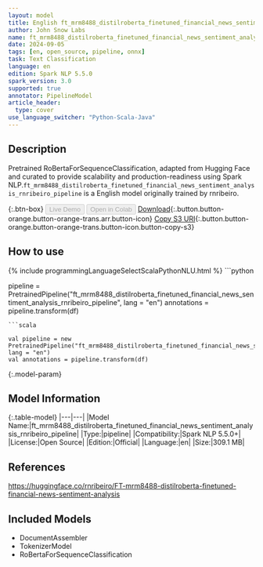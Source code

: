 ```yaml
---
layout: model
title: English ft_mrm8488_distilroberta_finetuned_financial_news_sentiment_analysis_rnribeiro_pipeline pipeline RoBertaForSequenceClassification from rnribeiro
author: John Snow Labs
name: ft_mrm8488_distilroberta_finetuned_financial_news_sentiment_analysis_rnribeiro_pipeline
date: 2024-09-05
tags: [en, open_source, pipeline, onnx]
task: Text Classification
language: en
edition: Spark NLP 5.5.0
spark_version: 3.0
supported: true
annotator: PipelineModel
article_header:
  type: cover
use_language_switcher: "Python-Scala-Java"
---
```


## Description

Pretrained RoBertaForSequenceClassification, adapted from Hugging Face and curated to provide scalability and production-readiness using Spark NLP.`ft_mrm8488_distilroberta_finetuned_financial_news_sentiment_analysis_rnribeiro_pipeline` is a English model originally trained by rnribeiro.

{:.btn-box}
<button class="button button-orange" disabled>Live Demo</button>
<button class="button button-orange" disabled>Open in Colab</button>
[Download](https://s3.amazonaws.com/auxdata.johnsnowlabs.com/public/models/ft_mrm8488_distilroberta_finetuned_financial_news_sentiment_analysis_rnribeiro_pipeline_en_5.5.0_3.0_1725542034026.zip){:.button.button-orange.button-orange-trans.arr.button-icon}
[Copy S3 URI](s3://auxdata.johnsnowlabs.com/public/models/ft_mrm8488_distilroberta_finetuned_financial_news_sentiment_analysis_rnribeiro_pipeline_en_5.5.0_3.0_1725542034026.zip){:.button.button-orange.button-orange-trans.button-icon.button-copy-s3}

## How to use



<div class="tabs-box" markdown="1">
{% include programmingLanguageSelectScalaPythonNLU.html %}
```python

pipeline = PretrainedPipeline("ft_mrm8488_distilroberta_finetuned_financial_news_sentiment_analysis_rnribeiro_pipeline", lang = "en")
annotations =  pipeline.transform(df)   

```
```scala

val pipeline = new PretrainedPipeline("ft_mrm8488_distilroberta_finetuned_financial_news_sentiment_analysis_rnribeiro_pipeline", lang = "en")
val annotations = pipeline.transform(df)

```
</div>

{:.model-param}
## Model Information

{:.table-model}
|---|---|
|Model Name:|ft_mrm8488_distilroberta_finetuned_financial_news_sentiment_analysis_rnribeiro_pipeline|
|Type:|pipeline|
|Compatibility:|Spark NLP 5.5.0+|
|License:|Open Source|
|Edition:|Official|
|Language:|en|
|Size:|309.1 MB|

## References

https://huggingface.co/rnribeiro/FT-mrm8488-distilroberta-finetuned-financial-news-sentiment-analysis

## Included Models

- DocumentAssembler
- TokenizerModel
- RoBertaForSequenceClassification